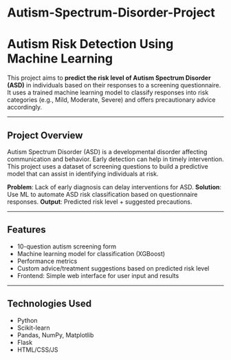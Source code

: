 # Autism-Spectrum-Disorder-Project

# Autism Risk Detection Using Machine Learning

This project aims to **predict the risk level of Autism Spectrum Disorder (ASD)** in individuals based on their responses to a screening questionnaire. It uses a trained machine learning model to classify responses into risk categories (e.g., Mild, Moderate, Severe) and offers precautionary advice accordingly.

---

## Project Overview

Autism Spectrum Disorder (ASD) is a developmental disorder affecting communication and behavior. Early detection can help in timely intervention. This project uses a dataset of screening questions to build a predictive model that can assist in identifying individuals at risk.

 **Problem**: Lack of early diagnosis can delay interventions for ASD.
 **Solution**: Use ML to automate ASD risk classification based on questionnaire responses.
 **Output**: Predicted risk level + suggested precautions.

---

## Features

- 10-question autism screening form
- Machine learning model for classification (XGBoost)
- Performance metrics 
- Custom advice/treatment suggestions based on predicted risk level
- Frontend: Simple web interface for user input and results

---

## Technologies Used

- Python 
- Scikit-learn
- Pandas, NumPy, Matplotlib
- Flask 
- HTML/CSS/JS



